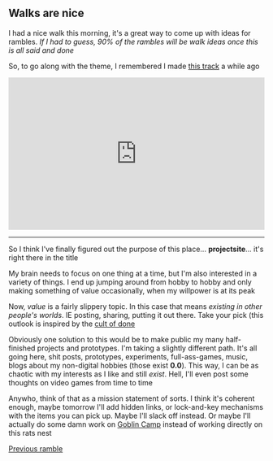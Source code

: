 ## Walks are nice

I had a nice walk this morning, it's a great way to come up with ideas for rambles. *If I had to guess, 90% of the rambles will be walk ideas once this is all said and done*

So, to go along with the theme, I remembered I made [this track](#give_goin_for_a_walk) a while ago

<script type="module">
    import { inventory } from "/scripts/widgets/inventory.js"
    const goin_for_a_walk = "Goin For A Walk";

    window.addEventListener("give_goin_for_a_walk", (e)=>{
        inventory.addItem(goin_for_a_walk, "items/goin_for_a_walk.md");
    }, false);
</script>

<div data-subtle-music-player="Goin For A Walk">
<iframe width="100%" height="300" scrolling="no" frameborder="no" allow="autoplay" src="https://w.soundcloud.com/player/?url=https%3A//api.soundcloud.com/tracks/953029411&color=%23ff5500&auto_play=false&hide_related=true&show_comments=false&show_user=false&show_reposts=false&show_teaser=false&visual=true"></iframe>
</div>

---

So I think I've finally figured out the purpose of this place... **projectsite**... it's right there in the title

My brain needs to focus on one thing at a time, but I'm also interested in a variety of things. I end up jumping around from hobby to hobby and only making something of value occasionally, when my willpower is at its peak

Now, *value* is a fairly slippery topic. In this case that means *existing in other people's worlds*. IE posting, sharing, putting it out there. Take your pick (this outlook is inspired by the [cult of done](https://medium.com/@bre/the-cult-of-done-manifesto-724ca1c2ff13)

Obviously one solution to this would be to make public my many half-finished projects and prototypes. I'm taking a slightly different path. It's all going here, shit posts, prototypes, experiments, full-ass-games, music, blogs about my non-digital hobbies (those exist **0.0**). This way, I can be as chaotic with my interests as I like and still *exist*. Hell, I'll even post some thoughts on video games from time to time

Anywho, think of that as a mission statement of sorts. I think it's coherent enough, maybe tomorrow I'll add hidden links, or lock-and-key mechanisms with the items you can pick up. Maybe I'll slack off instead. Or maybe I'll actually do some damn work on [Goblin Camp](goblin_camp.md) instead of working directly on this rats nest

[Previous ramble](rambles/01_04_2024.md)